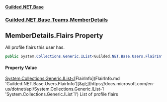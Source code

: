 #### [Guilded.NET.Base](Guilded_NET_Base.md 'Guilded.NET.Base')
### [Guilded.NET.Base.Teams](Guilded_NET_Base.md#Guilded_NET_Base_Teams 'Guilded.NET.Base.Teams').[MemberDetails](MemberDetails.md 'Guilded.NET.Base.Teams.MemberDetails')
## MemberDetails.Flairs Property
All profile flairs this user has.  
```csharp
public System.Collections.Generic.IList<Guilded.NET.Base.Users.FlairInfo> Flairs { get; set; }
```
#### Property Value
[System.Collections.Generic.IList&lt;](https://docs.microsoft.com/en-us/dotnet/api/System.Collections.Generic.IList-1 'System.Collections.Generic.IList`1')[FlairInfo](FlairInfo.md 'Guilded.NET.Base.Users.FlairInfo')[&gt;](https://docs.microsoft.com/en-us/dotnet/api/System.Collections.Generic.IList-1 'System.Collections.Generic.IList`1')
List of profile flairs
